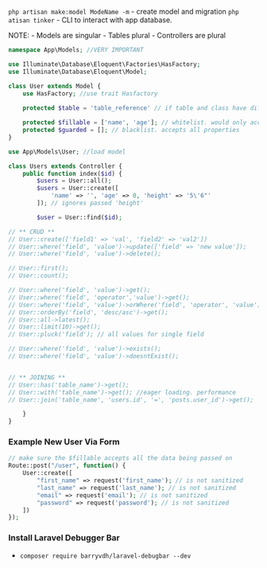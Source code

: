 `php artisan make:model ModeName -m` - create model and migration
`php atisan tinker` - CLI to interact with app database.

NOTE:
	- Models are singular
	- Tables plural
	- Controllers are plural
```php
namespace App\Models; //VERY IMPORTANT

use Illuminate\Database\Eloquent\Factories\HasFactory;
use Illuminate\Database\Eloquent\Model;

class User extends Model {
    use HasFactory; //use trait Hasfactory
    
	protected $table = 'table_reference' // if table and class have diff name.

	protected $fillable = ['name', 'age']; // whitelist. would only accept this property
	protected $guarded = []; // blacklist. accepts all properties
}
```

```php
use App\Models\User; //load model

class Users extends Controller {
	public function index($id) {
		$users = User::all();
		$users = User::create([
			'name' => '', 'age' => 0, 'height' => '5\'6"'
		]); // ignores passed 'height'

		$user = User::find($id);

// ** CRUD **
// User::create(['field1' => 'val', 'field2' => 'val2'])
// User::where('field', 'value')->update(['field' => 'new value']);
// User::where('field', 'value')->delete();

// User::first();
// User::count();

// User::where('field', 'value')->get();
// User::where('field', 'operator','value')->get();
// User::where('field', 'value')->orWhere('field', 'operator', 'value')->get();
// User::orderBy('field', 'desc/asc')->get();
// User::all->latest();
// User::limit(10)->get();
// User::pluck('field'); // all values for single field

// User::where('field', 'value')->exists();
// User::where('field', 'value')->doesntExist();


// ** JOINING **	
// User::has('table_name')->get();
// User::with('table_name')->get(); //eager loading. performance
// User::join('table_name', 'users.id', '=', 'posts.user_id')->get();

	}
}
```

### Example New User Via Form

```php
// make sure the $fillable accepts all the data being passed on
Route::post("/user", function() {
	User::create([
		"first_name" => request('first_name'); // is not sanitized
		"last_name" => request('last_name'); // is not sanitized
		"email" => request('email'); // is not sanitized
		"password" => request('password'); // is not sanitized
	])
});
```
### Install Laravel Debugger Bar
- `composer require barryvdh/laravel-debugbar --dev`
